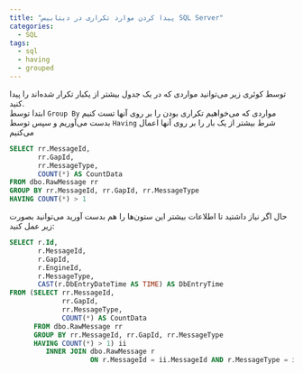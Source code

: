```yaml
---
title: "پیدا کردن موارد تکراری در دیتابیس SQL Server"
categories:
  - SQL
tags:
  - sql
  - having
  - grouped
---
```


توسط کوئری زیر می‌توانید مواردی که در یک جدول بیشتر از یکبار تکرار شده‌اند را پیدا کنید.  
ابتدا توسط `Group By` مواردی که می‌خواهیم تکراری بودن را بر روی آنها تست کنیم بدست می‌آوریم و سپس توسط `Having` شرط بیشتر از یک بار را بر روی آنها اعمال می‌کنیم

```sql
SELECT rr.MessageId,
       rr.GapId,
       rr.MessageType,
       COUNT(*) AS CountData
FROM dbo.RawMessage rr
GROUP BY rr.MessageId, rr.GapId, rr.MessageType
HAVING COUNT(*) > 1
```

حال اگر نیاز داشتید تا اطلاعات بیشتر این ستون‌ها را هم بدست آورید می‌توانید بصورت زیر عمل کنید:  

```sql
SELECT r.Id,
       r.MessageId,
       r.GapId,
       r.EngineId,
       r.MessageType,
       CAST(r.DbEntryDateTime AS TIME) AS DbEntryTime
FROM (SELECT rr.MessageId,
             rr.GapId,
             rr.MessageType,
             COUNT(*) AS CountData
      FROM dbo.RawMessage rr
      GROUP BY rr.MessageId, rr.GapId, rr.MessageType
      HAVING COUNT(*) > 1) ii
         INNER JOIN dbo.RawMessage r
                    ON r.MessageId = ii.MessageId AND r.MessageType = ii.MessageType AND r.GapId = ii.GapId
```